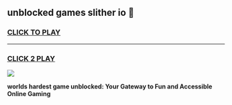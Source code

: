 
## unblocked games slither io 👋
<h3>
<a href="https://premium.freeplayer.one?title=unblocked_games_slither_io&ref=13F">CLICK TO PLAY</a></h3>
<hr>

<h3>
<a href="https://premium.freeplayer.one?title=unblocked_games_slither_io&ref=13F">CLICK 2 PLAY</a>
  
</h3>

<a href="https://premium.freeplayer.one?title=unblocked_games_slither_io&ref=12F/"><img src="https://clearcache.store/games.png"></a>


**worlds hardest game unblocked: Your Gateway to Fun and Accessible Online Gaming**
